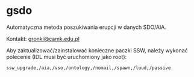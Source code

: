 # gsdo
Automatyczna metoda poszukiwania erupcji w danych SDO/AIA.

Kontakt: gronki@camk.edu.pl

Aby zaktualizować/zainstalować konieczne paczki SSW, należy wykonać polecenie (IDL musi być uruchomiony jako root):
```
ssw_upgrade,/aia,/vso,/ontology,/nomail,/spawn,/loud,/passive
```

